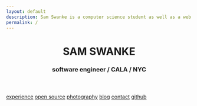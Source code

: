 ```yaml
---
layout: default
description: Sam Swanke is a computer science student as well as a web and software developer. He is currently attending college at the University of Vermont.
permalink: /
---
```


<div class='page home'>
  <header>
    <h1>SAM SWANKE</h1>
    <h3>software engineer / CALA / NYC</h3>
  </header>

  <div class='nav'>
    <a href='/experience'>experience</a>
    <a href='/opensource'>open source</a>
    <a href='/photography'>photography</a>
    <a href='/blog'>blog</a>
    <a href='/contact'>contact</a>
    <a href='https://github.com/skswanke'>github</a>
  </div>
</div>